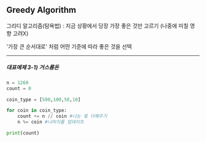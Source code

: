 
## Greedy Algorithm

그리디 알고리즘(탐욕법) : 지금 상황에서 당장 가장 좋은 것만 고르기 
(나중에 미칠 영향 고려X)

'가장 큰 순서대로' 처럼 어떤 기준에 따라 좋은 것을 선택

----------------------
##### 대표예제 3-1) 거스름돈

```python
n = 1260
count = 0

coin_type = [500,100,50,10]

for coin in coin_type:
    count += n // coin #나눈 몫 더해주기
    n %= coin #나머지를 업데이트

print(count)
```
